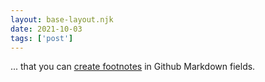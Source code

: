 ```yaml
---
layout: base-layout.njk
date: 2021-10-03
tags: ['post']
---
```


... that you can [create footnotes](https://github.blog/changelog/2021-09-30-footnotes-now-supported-in-markdown-fields/) in Github Markdown fields.
